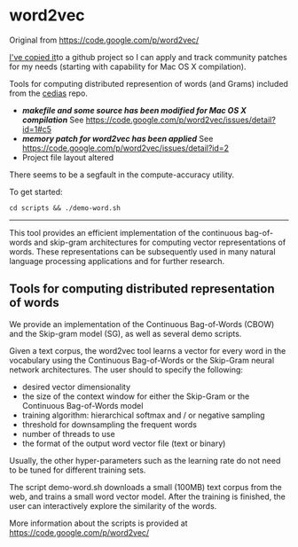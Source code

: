 word2vec
========

Original from https://code.google.com/p/word2vec/

[I've copied it](https://github.com/dav/word2vec)to a github project so I can apply and track community patches for my needs (starting with capability for Mac OS X compilation).

Tools for computing distributed represention of words (and Grams) included from the [cedias](https://github.com/cedias/word2vec) repo.

- ***makefile and some source has been modified for Mac OS X compilation*** See https://code.google.com/p/word2vec/issues/detail?id=1#c5
- ***memory patch for word2vec has been applied*** See https://code.google.com/p/word2vec/issues/detail?id=2
- Project file layout altered

There seems to be a segfault in the compute-accuracy utility.

To get started: 
    
    cd scripts && ./demo-word.sh

------------------------------------------------------

This tool provides an efficient implementation of the continuous bag-of-words and skip-gram architectures for computing vector representations of words. These representations can be subsequently used in many natural language processing applications and for further research. 

Tools for computing distributed representation of words
------------------------------------------------------

We provide an implementation of the Continuous Bag-of-Words (CBOW) and the Skip-gram model (SG), as well as several demo scripts.

Given a text corpus, the word2vec tool learns a vector for every word in the vocabulary using the Continuous
Bag-of-Words or the Skip-Gram neural network architectures. The user should to specify the following:
 - desired vector dimensionality
 - the size of the context window for either the Skip-Gram or the Continuous Bag-of-Words model
 - training algorithm: hierarchical softmax and / or negative sampling
 - threshold for downsampling the frequent words 
 - number of threads to use
 - the format of the output word vector file (text or binary)

Usually, the other hyper-parameters such as the learning rate do not need to be tuned for different training sets. 

The script demo-word.sh downloads a small (100MB) text corpus from the web, and trains a small word vector model. After the training
is finished, the user can interactively explore the similarity of the words.

More information about the scripts is provided at https://code.google.com/p/word2vec/


